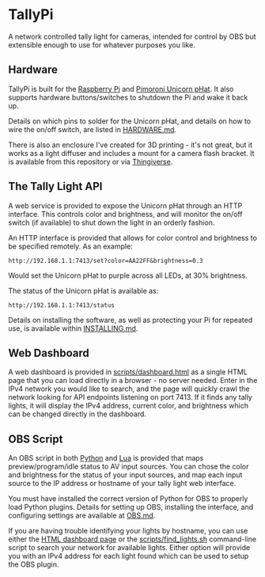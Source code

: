 # TallyPi

A network controlled tally light for cameras, intended for control by OBS but
extensible enough to use for whatever purposes you like.


## Hardware

TallyPi is built for the
[Raspberry Pi](https://www.raspberrypi.org/products/raspberry-pi-zero-w/) and
[Pimoroni Unicorn pHat](https://shop.pimoroni.com/products/unicorn-phat).
It also supports hardware buttons/switches to shutdown the Pi and wake it back up.

Details on which pins to solder for the Unicorn pHat, and details on how to
wire the on/off switch, are listed in [HARDWARE.md](./docs/HARDWARE.md).

There is also an enclosure I've created for 3D printing - it's not great, but
it works as a light diffuser and includes a mount for a camera flash bracket.
It is available from this repository
or via [Thingiverse](https://www.thingiverse.com/thing:4590885).


## The Tally Light API

A web service is provided to expose the Unicorn pHat through an HTTP interface.
This controls color and brightness, and will monitor the on/off switch
(if available) to shut down the light in an orderly fashion.

An HTTP interface is provided that allows for color control and brightness
to be specified remotely. As an example:

    http://192.168.1.1:7413/set?color=AA22FF&brightness=0.3

Would set the Unicorn pHat to purple across all LEDs, at 30% brightness.

The status of the Unicorn pHat is available as:

    http://192.168.1.1:7413/status

Details on installing the software, as well as protecting your Pi for
repeated use, is available within [INSTALLING.md](./docs/INSTALLING.md).


## Web Dashboard

A web dashboard is provided in [scripts/dashboard.html](./scripts/dashboard.html)
as a single HTML page that you can load directly in a browser - no server needed.
Enter in the IPv4 network you would like to search, and the page will quickly
crawl the network looking for API endpoints listening on port 7413. If it finds
any tally lights, it will display the IPv4 address, current color, and brightness
which can be changed directly in the dashboard.


## OBS Script

An OBS script in both [Python](./scripts/obs_tally_light.py) and 
[Lua](./scripts/obs_tally_light.lua) is provided that maps
preview/program/idle status to AV input sources. You can chose the color
and brightness for the status of your input sources, and map each input source
to the IP address or hostname of your tally light web interface.

You must have installed the correct version of Python for OBS to properly load
Python plugins. Details for setting up OBS, installing the interface,
and configuring settings are available at [OBS.md](./docs/OBS.md).

If you are having trouble identifying your lights by hostname, you can use either
the [HTML dashboard page](./scripts/dashboard.html) or the
[scripts/find_lights.sh](./scripts/find_lights.sh) command-line script to search
your network for available lights. Either option will provide you with an IPv4
address for each light found which can be used to setup the OBS plugin.
